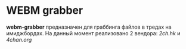 # WEBM grabber
**webm-grabber** предназначен для граббинга файлов в тредах на имиджбордах.
На данный момент реализовано 2 вендора: _2ch.hk_ и _4chan.org_
